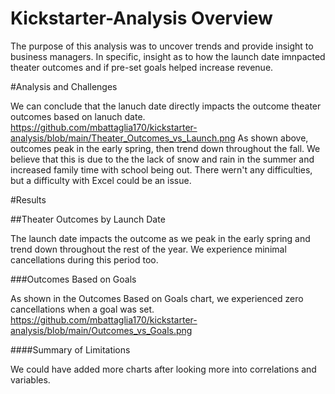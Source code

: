 # Kickstarter-Analysis Overview
The purpose of this analysis was to uncover trends and provide insight to business managers.
In specific, insight as to how the launch date imnpacted theater outcomes and if pre-set goals helped increase revenue. 

#Analysis and Challenges

We can conclude that the lanuch date directly impacts the outcome theater outcomes based on lanuch date.
https://github.com/mbattaglia170/kickstarter-analysis/blob/main/Theater_Outcomes_vs_Launch.png
As shown above, outcomes peak in the early spring, then trend down throughout the fall.
We believe that this is due to the the lack of snow and rain in the summer and increased family time with school being out.
There wern't any difficulties, but a difficulty with Excel could be an issue.

#Results

##Theater Outcomes by Launch Date

The launch date impacts the outcome as we peak in the early spring and trend down throughout the rest of the year.
We experience minimal cancellations during this period too.

###Outcomes Based on Goals

As shown in the Outcomes Based on Goals chart, we experienced zero cancellations when a goal was set.
https://github.com/mbattaglia170/kickstarter-analysis/blob/main/Outcomes_vs_Goals.png

####Summary of Limitations

We could have added more charts after looking more into correlations and variables.
